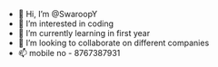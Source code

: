- 👋 Hi, I’m @SwaroopY
- 👀 I’m interested in coding
- 🌱 I’m currently learning in first year
- 💞️ I’m looking to collaborate on different companies
- 📫 mobile no - 8767387931

<!---
SwaroopY/SwaroopY is a ✨ special ✨ repository because its `README.md` (this file) appears on your GitHub profile.
You can click the Preview link to take a look at your changes.
--->
